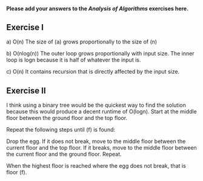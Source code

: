 #### Please add your answers to the ***Analysis of  Algorithms*** exercises here.

## Exercise I

a) O(n) The size of (a) grows proportionally to the size of (n)


b) O(nlog(n)) The outer loop grows proportionally with input size. The inner loop is logn because it is half of whatever the input is.


c) O(n) It contains recursion that is directly affected by the input size.

## Exercise II

I think using a binary tree would be the quickest way to find the solution because this would produce a decent runtime of O(logn). Start at the middle floor between the ground floor and the top floor.

Repeat the following steps until (f) is found:

Drop the egg. If it does not break, move to the middle floor between the current floor and the top floor. If it breaks, move to the middle floor between the current floor and the ground floor. Repeat.

When the highest floor is reached where the egg does not break, that is floor (f).


